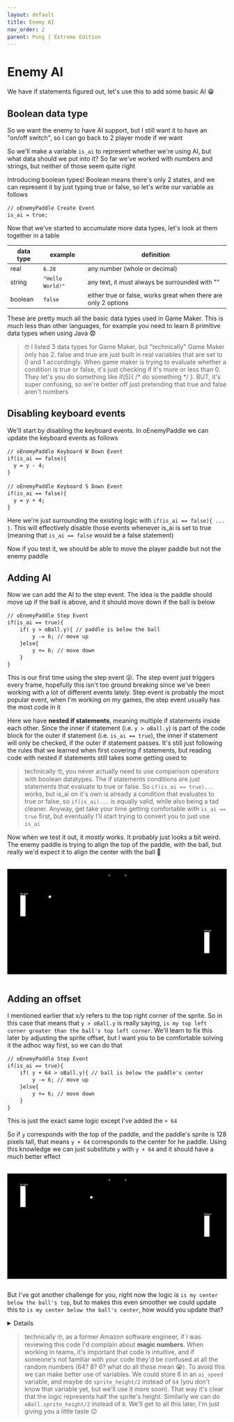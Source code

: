 ```yaml
---
layout: default
title: Enemy AI
nav_order: 2
parent: Pong | Extreme Edition
---
```


# Enemy AI

We have if statements figured out, let's use this to add some basic AI 😁

## Boolean data type

So we want the enemy to have AI support, but I still want it to have an "on/off switch", so I can go back to 2 player mode if we want

So we'll make a variable ``is_ai`` to represent whether we're using AI, but what data should we put into it? So far we've worked with numbers and strings, but neither of those seem quite right

Introducing boolean types! Boolean means there's only 2 states, and we can represent it by just typing true or false, so let's write our variable as follows

```
// oEnemyPaddle Create Event
is_ai = true;
```

Now that we've started to accumulate more data types, let's look at them together in a table

| data type | example | definition |
| --- | --- | --- |
| real | ``6.28`` | any number (whole or decimal) |
| string | ``"Hello World!"`` | any text, it must always be surrounded with "" |
| boolean | ``false`` | either true or false, works great when there are only 2 options |

These are pretty much all the basic data types used in Game Maker. This is much less than other languages, for example you need to learn 8 primitive data types when using Java 😨

> 🤓 I listed 3 data types for Game Maker, but "technically" Game Maker only has 2. false and true are just built in real variables that are set to 0 and 1 accordingly. When game maker is trying to evaluate whether a condition is true or false, it's just checking if it's more or less than 0. They let's you do something like if(5){ /* do something */ }. BUT, it's super confusing, so we're better off just pretending that true and false aren't numbers

## Disabling keyboard events

We'll start by disabling the keyboard events. In oEnemyPaddle we can update the keyboard events as follows

```
// oEnemyPaddle Keyboard W Down Event
if(is_ai == false){
  y = y - 4;
}

// oEnemyPaddle Keyboard S Down Event
if(is_ai == false){
  y = y + 4;
}
```

Here we're just surrounding the existing logic with ``if(is_ai == false){ ... }``. This will effectively disable those events whenever is_ai is set to true (meaning that ``is_ai == false`` would be a false statement)

Now if you test it, we should be able to move the player paddle but not the enemy paddle

## Adding AI

Now we can add the AI to the step event. The idea is the paddle should move up if the ball is above, and it should move down if the ball is below

```
// oEnemyPaddle Step Event
if(is_ai == true){
	if( y > oBall.y){ // paddle is below the ball
		y -= 6; // move up
	}else{
		y += 6; // move down
	}
}
```

This is our first time using the step event 😮. The step event just triggers every frame, hopefully this isn't too ground breaking since we've been working with a lot of different events lately. Step event is probably the most popular event, when I'm working on my games, the step event usually has the most code in it

Here we have **nested if statements**, meaning multiple if statements inside each other. Since the inner  if statement (i.e. ``y > oBall.y``) is part of the code block for the outer if statement (i.e. ``is_ai == true``), the inner if statement will only be checked, if the outer if statement passes. It's still just following the rules that we learned when first covering if statements, but reading code with nested if statements still takes some getting used to

> technically 🤓, you never actually need to use comparison operators with boolean datatypes. The if statements conditions are just statements that evaluate to true or false. So ``if(is_ai == true)...`` works, but is_ai on it's own is already a condition that evaluates to true or false, so ``if(is_ai)...`` is equally valid, while also being a tad cleaner. Anyway, get take your time getting comfortable with ``is_ai == true`` first, but eventually I'll start trying to convert you to just use ``is_ai``

Now when we test it out, it *mostly* works. It probably just looks a bit weird. The enemy paddle is trying to align the top of the paddle, with the ball, but really we'd expect it to align the center with the ball 🤔

![](../../assets/images/ai_top_align.gif)

## Adding an offset

I mentioned earlier that x/y refers to the top right corner of the sprite. So in this case that means that ``y > oBall.y`` is really saying, ``is my top left corner greater than the ball's top left corner``. We'll learn to fix this later by adjusting the sprite offset, but I want you to be comfortable solving it the adhoc way first, so we can do that

```
// oEnemyPaddle Step Event
if(is_ai == true){
	if( y + 64 > oBall.y){ // ball is below the paddle's center
		y -= 6; // move up
	}else{
		y += 6; // move down
	}
}
```

This is just the exact same logic except I've added the ``+ 64``

So if ``y`` corresponds with the top of the paddle, and the paddle's sprite is 128 pixels tall, that means ``y + 64`` corresponds to the center for he paddle. Using this knowledge we can just substitute ``y`` with ``y + 64`` and it should have a much better effect

![](../../assets/images/ai_center_align.gif)

But I've got another challenge for you, right now the logic is ``is my center below the ball's top``, but to makes this even smoother we could update this to ``is my center below the ball's center``, how would you update that?

<details data-summary="Update the AI to use the balls center" markdown="1">

The ball's sprite is 16 pixels tall, so the ball's center is ``oBall.y + 8``

```
// oEnemyPaddle Step Event
if(is_ai == true){
	if( y + 64 > oBall.y + 8){ // ball is below the paddle's center
		y -= 6; // move up
	}else{
		y += 6; // move down
	}
}
```

</details>

> technically 🤓, as a former Amazon software engineer, if I was reviewing this code I'd complain about **magic numbers**. When working in teams, it's important that code is intuitive, and if someone's not familiar with your code they'd be confused at all the random numbers (64? 8? 6? what do all these mean 😭). To avoid this we can make better use of variables. We could store 6 in an ``ai_speed`` variable, and maybe do ``sprite_height/2`` instead of ``64`` (you don't know that variable yet, but we'll use it more soon).  That way it's clear that the logic represents half the sprite's height. Similarly we can do ``oBall.sprite_height/2`` instead of ``8``. We'll get to all this later, I'm just giving you a little taste 😉
